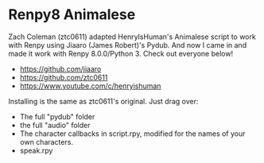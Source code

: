 # Renpy8 Animalese
Zach Coleman (ztc0611) adapted HenryIsHuman's Animalese script to work with Renpy using Jiaaro (James Robert)'s Pydub. And now I came in and made it work with Renpy 8.0.0/Python 3. 
Check out everyone below!
* https://github.com/jiaaro
* https://github.com/ztc0611
* https://www.youtube.com/c/henryishuman

Installing is the same as ztc0611's original. Just drag over:
* The full "pydub" folder
* the full "audio" folder
* The character callbacks in script.rpy, modified for the names of your own characters.
* speak.rpy

